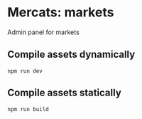 # Mercats: markets
Admin panel for markets

## Compile assets dynamically
```
npm run dev
```

## Compile assets statically
```
npm run build
```
